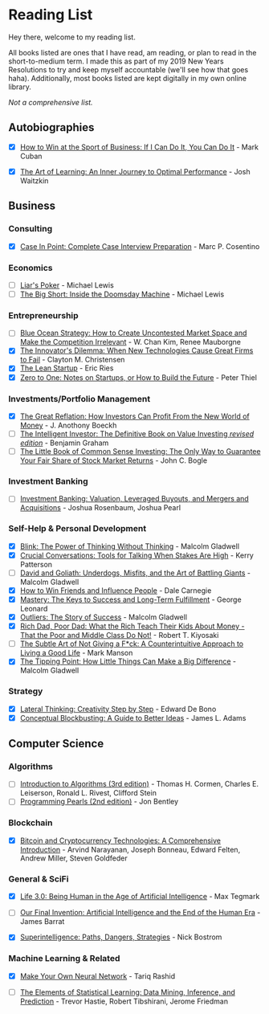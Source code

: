 # Reading List #
Hey there, welcome to my reading list.

All books listed are ones that I have read, am reading, or plan to read in the short-to-medium term. I made this as part of my 2019 New Years Resolutions to try and keep myself accountable (we'll see how that goes haha). Additionally, most books listed are kept digitally in my own online library.

*Not a comprehensive list.*


## Autobiographies ##
- [x] [How to Win at the Sport of Business: If I Can Do It, You Can Do It](https://www.amazon.com/How-Win-Sport-Business-Can-ebook/dp/B006AX6ONI) - Mark Cuban
- [x] [The Art of Learning: An Inner Journey to Optimal Performance](https://www.amazon.com/Art-Learning-Journey-Optimal-Performance/dp/0743277465) - Josh Waitzkin


## Business ##


### Consulting ###
- [x] [Case In Point: Complete Case Interview Preparation](https://www.amazon.com/Case-Point-Complete-Interview-Preparation/dp/0971015880) - Marc P. Cosentino

### Economics ###
- [ ] [Liar's Poker](https://www.amazon.com/Liars-Poker-Norton-Paperback-Michael/dp/039333869X) - Michael Lewis
- [ ] [The Big Short: Inside the Doomsday Machine](https://www.amazon.com/Big-Short-Inside-Doomsday-Machine/dp/0393338827) - Michael Lewis

### Entrepreneurship ###
- [ ] [Blue Ocean Strategy: How to Create Uncontested Market Space and Make the Competition Irrelevant](https://www.amazon.com/Blue-Ocean-Strategy-Uncontested-Competition/dp/1591396190) - W. Chan Kim, Renee Mauborgne
- [x] [The Innovator's Dilemma: When New Technologies Cause Great Firms to Fail](https://www.amazon.com/Innovators-Dilemma-Technologies-Cause-Great/dp/1565114159) - Clayton M. Christensen
- [x] [The Lean Startup](https://www.amazon.com/Lean-Startup-Entrepreneurs-Continuous-Innovation/dp/0307887898) - Eric Ries
- [x] [Zero to One: Notes on Startups, or How to Build the Future](https://www.amazon.com/Zero-One-Notes-Startups-Future/dp/0804139296) - Peter Thiel

### Investments/Portfolio Management ###
- [x] [The Great Reflation: How Investors Can Profit From the New World of Money](https://www.amazon.com/Great-Reflation-Investors-Profit-World/dp/0470538775) - J. Anothony Boeckh
- [ ] [The Intelligent Investor: The Definitive Book on Value Investing _revised edition_](https://www.amazon.com/Intelligent-Investor-Definitive-Investing-Essentials/dp/0060555661) - Benjamin Graham
- [ ] [The Little Book of Common Sense Investing: The Only Way to Guarantee Your Fair Share of Stock Market Returns](https://www.amazon.com/Little-Book-Common-Sense-Investing/dp/0470102101) - John C. Bogle

### Investment Banking ###
- [ ] [Investment Banking: Valuation, Leveraged Buyouts, and Mergers and Acquisitions](https://www.amazon.com/Investment-Banking-Valuation-Leveraged-Acquisitions/dp/1118656210) - Joshua Rosenbaum, Joshua Pearl

### Self-Help & Personal Development ###
- [x] [Blink: The Power of Thinking Without Thinking](https://www.amazon.com/Blink-Power-Thinking-Without/dp/0316010669) - Malcolm Gladwell
- [x] [Crucial Conversations: Tools for Talking When Stakes Are High](https://www.amazon.com/Crucial-Conversations-Talking-Stakes-Second/dp/1469266822) - Kerry Patterson
- [ ] [David and Goliath: Underdogs, Misfits, and the Art of Battling Giants](https://www.amazon.com/David-Goliath-Underdogs-Misfits-Battling/dp/0316204374) - Malcolm Gladwell
- [x] [How to Win Friends and Influence People](https://www.amazon.com/How-Win-Friends-Influence-People/dp/0671027034) - Dale Carnegie
- [x] [Mastery: The Keys to Success and Long-Term Fulfillment](https://www.amazon.com/Mastery-Keys-Success-Long-Term-Fulfillment/dp/0452267560) - George Leonard
- [x] [Outliers: The Story of Success](https://www.amazon.com/Outliers-Story-Success-Malcolm-Gladwell/dp/0316017930) - Malcolm Gladwell
- [x] [Rich Dad, Poor Dad: What the Rich Teach Their Kids About Money - That the Poor and Middle Class Do Not!](https://www.amazon.com/Rich-Dad-Poor-Teach-Middle/dp/1543626610) - Robert T. Kiyosaki
- [ ] [The Subtle Art of Not Giving a F*ck: A Counterintuitive Approach to Living a Good Life](https://www.amazon.com/Subtle-Art-Not-Giving-Counterintuitive-ebook/dp/B019MMUA8S) - Mark Manson
- [x] [The Tipping Point: How Little Things Can Make a Big Difference](https://www.amazon.com/Tipping-Point-Little-Things-Difference/dp/0316346624) - Malcolm Gladwell

### Strategy ###
- [x] [Lateral Thinking: Creativity Step by Step](https://www.amazon.com/Lateral-Thinking-Creativity-Step/dp/0060903252) - Edward De Bono
- [x] [Conceptual Blockbusting: A Guide to Better Ideas](https://www.amazon.com/Conceptual-Blockbusting-Guide-Better-Ideas/dp/0738205370) - James L. Adams

## Computer Science ##

### Algorithms ###
- [ ] [Introduction to Algorithms (3rd edition)](https://www.amazon.com/Introduction-Algorithms-3rd-MIT-Press/dp/0262033844) - Thomas H. Cormen, Charles E. Leiserson, Ronald L. Rivest, Clifford Stein
- [ ] [Programming Pearls (2nd edition)](https://www.amazon.com/Programming-Pearls-2nd-Jon-Bentley/dp/0201657880) - Jon Bentley

### Blockchain ###
- [x] [Bitcoin and Cryptocurrency Technologies: A Comprehensive Introduction](https://www.amazon.com/Bitcoin-Cryptocurrency-Technologies-Comprehensive-Introduction/dp/0691171696) - Arvind Narayanan, Joseph Bonneau, Edward Felten, Andrew Miller, Steven Goldfeder

### General & SciFi ### 

- [x] [Life 3.0: Being Human in the Age of Artificial Intelligence](https://www.amazon.com/Life-3-0-Being-Artificial-Intelligence/dp/1101946598) - Max Tegmark
- [ ] [Our Final Invention: Artificial Intelligence and the End of the Human Era](https://www.amazon.com/Our-Final-Invention-Artificial-Intelligence/dp/0312622376) - James Barrat
- [x] [Superintelligence: Paths, Dangers, Strategies](https://www.amazon.com/Superintelligence-Dangers-Strategies-Nick-Bostrom/dp/1501227742) - Nick Bostrom


### Machine Learning & Related ###
- [x] [Make Your Own Neural Network](https://www.amazon.com/Make-Your-Own-Neural-Network-ebook/dp/B01EER4Z4G) - Tariq Rashid
- [ ] [The Elements of Statistical Learning: Data Mining, Inference, and Prediction](https://www.amazon.com/Elements-Statistical-Learning-Springer-Statistics-ebook/dp/B00475AS2E/) - Trevor Hastie, Robert Tibshirani, Jerome Friedman

